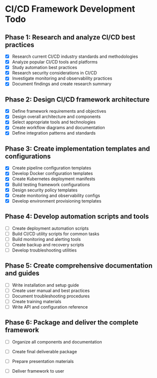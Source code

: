 # CI/CD Framework Development Todo

## Phase 1: Research and analyze CI/CD best practices
- [x] Research current CI/CD industry standards and methodologies
- [x] Analyze popular CI/CD tools and platforms
- [x] Study automation best practices
- [x] Research security considerations in CI/CD
- [x] Investigate monitoring and observability practices
- [x] Document findings and create research summary

## Phase 2: Design CI/CD framework architecture
- [x] Define framework requirements and objectives
- [x] Design overall architecture and components
- [x] Select appropriate tools and technologies
- [x] Create workflow diagrams and documentation
- [x] Define integration patterns and standards

## Phase 3: Create implementation templates and configurations
- [x] Create pipeline configuration templates
- [x] Develop Docker configuration templates
- [x] Create Kubernetes deployment manifests
- [x] Build testing framework configurations
- [x] Design security policy templates
- [x] Create monitoring and observability configs
- [x] Develop environment provisioning templates

## Phase 4: Develop automation scripts and tools
- [ ] Create deployment automation scripts
- [ ] Build CI/CD utility scripts for common tasks
- [ ] Build monitoring and alerting tools
- [ ] Create backup and recovery scripts
- [ ] Develop troubleshooting utilities

## Phase 5: Create comprehensive documentation and guides
- [ ] Write installation and setup guide
- [ ] Create user manual and best practices
- [ ] Document troubleshooting procedures
- [ ] Create training materials
- [ ] Write API and configuration reference

## Phase 6: Package and deliver the complete framework
- [ ] Organize all components and documentation
- [ ] Create final deliverable package
- [ ] Prepare presentation materials
- [ ] Deliver framework to user

